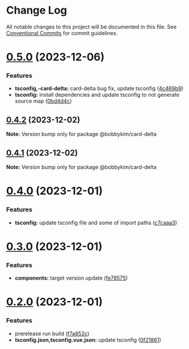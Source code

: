 # Change Log

All notable changes to this project will be documented in this file.
See [Conventional Commits](https://conventionalcommits.org) for commit guidelines.

# [0.5.0](https://github.com/bobbykim89/manguito-component-library/compare/@bobbykim/card-delta@0.4.2...@bobbykim/card-delta@0.5.0) (2023-12-06)


### Features

* **tsconfig,-card-delta:** card-delta bug fix, update tsconfig ([4c469b9](https://github.com/bobbykim89/manguito-component-library/commit/4c469b933632e3e729f6b75f7e808c89c090d463))
* **tsconfig:** install dependencies and update tsconfig to not generate source map ([0bd4d4c](https://github.com/bobbykim89/manguito-component-library/commit/0bd4d4c78503ef156dbb3d49aa3e67e7e0e68289))





## [0.4.2](https://github.com/bobbykim89/manguito-component-library/compare/@bobbykim/card-delta@0.4.1...@bobbykim/card-delta@0.4.2) (2023-12-02)

**Note:** Version bump only for package @bobbykim/card-delta





## [0.4.1](https://github.com/bobbykim89/manguito-component-library/compare/@bobbykim/card-delta@0.4.0...@bobbykim/card-delta@0.4.1) (2023-12-02)

**Note:** Version bump only for package @bobbykim/card-delta





# [0.4.0](https://github.com/bobbykim89/manguito-component-library/compare/@bobbykim/card-delta@0.3.0...@bobbykim/card-delta@0.4.0) (2023-12-01)


### Features

* **tsconfig:** update tsconfig file and some of import paths ([c7caaa3](https://github.com/bobbykim89/manguito-component-library/commit/c7caaa3101a5d57d0e799568f1c4f5cbebececc3))





# [0.3.0](https://github.com/bobbykim89/manguito-component-library/compare/@bobbykim/card-delta@0.2.0...@bobbykim/card-delta@0.3.0) (2023-12-01)


### Features

* **components:** target version update ([fe78575](https://github.com/bobbykim89/manguito-component-library/commit/fe78575f5e82bb854333672c3853956e9e930044))





# [0.2.0](https://github.com/bobbykim89/manguito-component-library/compare/@bobbykim/card-delta@0.1.6...@bobbykim/card-delta@0.2.0) (2023-12-01)


### Features

* prerelease run build ([f7a852c](https://github.com/bobbykim89/manguito-component-library/commit/f7a852c9bf12b77481bf5d2f1602e50367d834f8))
* **tsconfig.json,tsconfig.vue.json:** update tsconfig ([0f21861](https://github.com/bobbykim89/manguito-component-library/commit/0f2186167342314f5d218e789a68c03cf6faa8ff))
